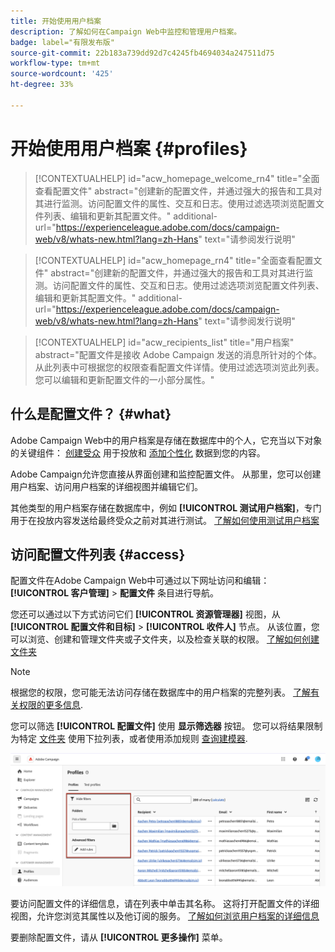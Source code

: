 ```yaml
---
title: 开始使用用户档案
description: 了解如何在Campaign Web中监控和管理用户档案。
badge: label="有限发布版"
source-git-commit: 22b183a739dd92d7c4245fb4694034a247511d75
workflow-type: tm+mt
source-wordcount: '425'
ht-degree: 33%

---
```


# 开始使用用户档案 {#profiles}

>[!CONTEXTUALHELP]
>id="acw_homepage_welcome_rn4"
>title="全面查看配置文件"
>abstract="创建新的配置文件，并通过强大的报告和工具对其进行监测。访问配置文件的属性、交互和日志。使用过滤选项浏览配置文件列表、编辑和更新其配置文件。"
>additional-url="https://experienceleague.adobe.com/docs/campaign-web/v8/whats-new.html?lang=zh-Hans" text="请参阅发行说明"

<!--TO REMOVE BELOW-->
>[!CONTEXTUALHELP]
>id="acw_homepage_rn4"
>title="全面查看配置文件"
>abstract="创建新的配置文件，并通过强大的报告和工具对其进行监测。访问配置文件的属性、交互和日志。使用过滤选项浏览配置文件列表、编辑和更新其配置文件。"
>additional-url="https://experienceleague.adobe.com/docs/campaign-web/v8/whats-new.html?lang=zh-Hans" text="请参阅发行说明"

<!--TO REMOVE ABOVE-->

>[!CONTEXTUALHELP]
>id="acw_recipients_list"
>title="用户档案"
>abstract="配置文件是接收 Adobe Campaign 发送的消息所针对的个体。从此列表中可根据您的权限查看配置文件详情。使用过滤选项浏览此列表。您可以编辑和更新配置文件的一小部分属性。"

## 什么是配置文件？ {#what}

Adobe Campaign Web中的用户档案是存储在数据库中的个人，它充当以下对象的关键组件： [创建受众](create-audience.md) 用于投放和 [添加个性化](../personalization/personalize.md) 数据到您的内容。

Adobe Campaign允许您直接从界面创建和监控配置文件。 从那里，您可以创建用户档案、访问用户档案的详细视图并编辑它们。

其他类型的用户档案存储在数据库中，例如 **[!UICONTROL 测试用户档案]**，专门用于在投放内容发送给最终受众之前对其进行测试。 [了解如何使用测试用户档案](test-profiles.md)

## 访问配置文件列表 {#access}

配置文件在Adobe Campaign Web中可通过以下网址访问和编辑： **[!UICONTROL 客户管理]** > **配置文件** 条目进行导航。

您还可以通过以下方式访问它们 **[!UICONTROL 资源管理器]** 视图，从 **[!UICONTROL 配置文件和目标]** > **[!UICONTROL 收件人]** 节点。 从该位置，您可以浏览、创建和管理文件夹或子文件夹，以及检查关联的权限。 [了解如何创建文件夹](../get-started/permissions.md#folders)

>[!NOTE]
>
>根据您的权限，您可能无法访问存储在数据库中的用户档案的完整列表。 [了解有关权限的更多信息](../get-started/permissions.md).

您可以筛选 **[!UICONTROL 配置文件]** 使用 **显示筛选器** 按钮。 您可以将结果限制为特定 [文件夹](../get-started/permissions.md#folders) 使用下拉列表，或者使用添加规则 [查询建模器](../query/query-modeler-overview.md).

![](assets/profiles-list-filters.png)

要访问配置文件的详细信息，请在列表中单击其名称。 这将打开配置文件的详细视图，允许您浏览其属性以及他订阅的服务。 [了解如何浏览用户档案的详细信息](create-profile.md)

要删除配置文件，请从 **[!UICONTROL 更多操作]** 菜单。
